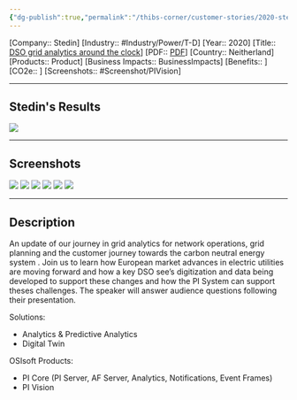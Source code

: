 ```yaml
---
{"dg-publish":true,"permalink":"/thibs-corner/customer-stories/2020-stedin-dso-grid-analytics-around-the-clock/","noteIcon":""}
---
```


[Company:: Stedin]
[Industry:: #Industry/Power/T-D]
[Year:: 2020]
[Title:: [DSO grid analytics around the clock](https://resources.osisoft.com/presentations/dso-grid-analytics-around-the-clock-at-stedin-with-live-qanda/)]
[PDF:: [PDF](https://cdn.osisoft.com/osi/presentations/2020-industry-summits/UC20EU-D5UT50-Stedin-vandermolen-Analytics-around-the-clock.pdf)]
[Country:: Neitherland]
[Products:: Product]
[Business Impacts:: BusinessImpacts]
[Benefits:: ]
[CO2e:: ]
[Screenshots:: #Screenshot/PIVision]

---
## Stedin's Results
![](https://i.imgur.com/gNKr5Cr.png)

---
## Screenshots
![](https://i.imgur.com/oJRZk7b.png)
![](https://i.imgur.com/QGugQJd.png)
![](https://i.imgur.com/oW6an1q.png)
![](https://i.imgur.com/u0e3CRX.png)
![](https://i.imgur.com/kpsGnZq.png)
![](https://i.imgur.com/eetLeL3.png)

---
## Description
An update of our journey in grid analytics for network operations, grid planning and the customer journey towards the carbon neutral energy system . Join us to learn how European market advances in electric utilities are moving forward and how a key DSO see’s digitization and data being developed to support these changes and how the PI System can support theses challenges. The speaker will answer audience questions following their presentation.

Solutions:

- Analytics & Predictive Analytics
- Digital Twin

OSIsoft Products:

- PI Core (PI Server, AF Server, Analytics, Notifications, Event Frames)
- PI Vision